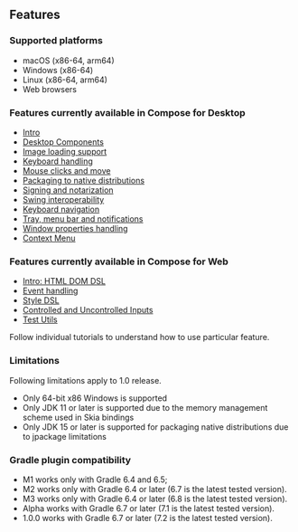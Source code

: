  ## Features

### Supported platforms
   * macOS (x86-64, arm64)
   * Windows (x86-64)
   * Linux (x86-64, arm64)
   * Web browsers

### Features currently available in Compose for Desktop
   * [Intro](tutorials/Getting_Started)
   * [Desktop Components](tutorials/Desktop_Components/README.md)
   * [Image loading support](tutorials/Image_And_Icons_Manipulations/README.md)
   * [Keyboard handling](tutorials/Keyboard/README.md)
   * [Mouse clicks and move](tutorials/Mouse_Events/README.md)
   * [Packaging to native distributions](tutorials/Native_distributions_and_local_execution/README.md)
   * [Signing and notarization](tutorials/Signing_and_notarization_on_macOS/README.md)
   * [Swing interoperability](tutorials/Swing_Integration/README.md)
   * [Keyboard navigation](tutorials/Tab_Navigation/README.md)
   * [Tray, menu bar and notifications](tutorials/Tray_Notifications_MenuBar_new/README.md)
   * [Window properties handling](tutorials/Window_API_new/README.md)
   * [Context Menu](tutorials/Context_Menu/README.md)  

### Features currently available in Compose for Web
   * [Intro: HTML DOM DSL](tutorials/Web/Building_UI/README.md)
   * [Event handling](tutorials/Web/Events_Handling/README.md)
   * [Style DSL](tutorials/Web/Style_Dsl/README.md)
   * [Controlled and Uncontrolled Inputs](tutorials/Web/Controlled_Uncontrolled_Inputs/README.md)
   * [Test Utils](tutorials/Web/Using_Test_Utils/README.md)


Follow individual tutorials to understand how to use particular feature.

### Limitations

Following limitations apply to 1.0 release.

  * Only 64-bit x86 Windows is supported
  * Only JDK 11 or later is supported due to the memory management scheme used in Skia bindings
  * Only JDK 15 or later is supported for packaging native distributions due to jpackage limitations
  
[comment]: <> (__SUPPORTED_GRADLE_VERSIONS__)

### Gradle plugin compatibility

* M1 works only with Gradle 6.4 and 6.5;
* M2 works only with Gradle 6.4 or later (6.7 is the latest tested version).
* M3 works only with Gradle 6.4 or later (6.8 is the latest tested version).
* Alpha works with Gradle 6.7 or later (7.1 is the latest tested version).
* 1.0.0 works with Gradle 6.7 or later (7.2 is the latest tested version).
